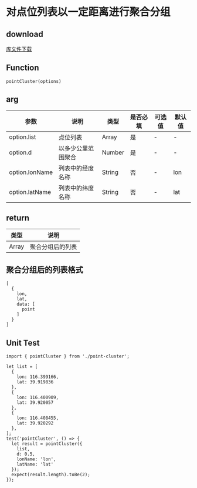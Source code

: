 # 对点位列表以一定距离进行聚合分组
## download
[库文件下载](./js/map/point-cluster.zip)
## Function
```
pointCluster(options)
```
## arg
| 参数 |	说明 |类型 | 是否必填	| 可选值	| 默认值 |
| ---- | ---- |---- | ----   |----  | ----  | 
|  option.list | 点位列表 | Array | 是 | -  |  -  | 
| option.d | 以多少公里范围聚合 | Number | 是 | -  |  -  | 
| option.lonName | 列表中的经度名称 | String | 否 | -  |  lon  | 
| option.latName | 列表中的纬度名称 | String | 否 | -  |  lat  | 
## return
| 类型 |	说明 |
| ---- | ---- |
| Array | 聚合分组后的列表 |

## 聚合分组后的列表格式
```
[
  {
    lon,
    lat,
    data: [
      point
    ]
  }
]
```

## Unit Test
```
import { pointCluster } from './point-cluster';

let list = [
  {
    lon: 116.399166,
    lat: 39.919836
  },
  {
    lon: 116.400909,
    lat: 39.920057
  },
  {
    lon: 116.408455,
    lat: 39.920292
  },
];
test('pointCluster', () => {
  let result = pointCluster({
    list,
    d: 0.5,
    lonName: 'lon',
    latName: 'lat'
  });
  expect(result.length).toBe(2);
});

```
